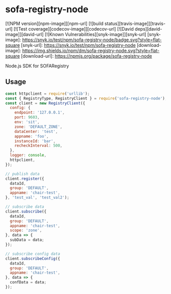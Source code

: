 # sofa-registry-node

[![NPM version][npm-image]][npm-url]
[![build status][travis-image]][travis-url]
[![Test coverage][codecov-image]][codecov-url]
[![David deps][david-image]][david-url]
[![Known Vulnerabilities][snyk-image]][snyk-url]
[snyk-image]: https://snyk.io/test/npm/sofa-registry-node/badge.svg?style=flat-square
[snyk-url]: https://snyk.io/test/npm/sofa-registry-node
[download-image]: https://img.shields.io/npm/dm/sofa-registry-node.svg?style=flat-square
[download-url]: https://npmjs.org/package/sofa-registry-node

Node.js SDK for SOFARegistry

## Usage
```js
const httpclient = require('urllib');
const { RegistryType, RegistryClient } = require('sofa-registry-node');
const client = new RegistryClient({
  config: {
    endpoint: '127.0.0.1',
    port: 9603,
    env: 'sit',
    zone: 'DEFAULT_ZONE',
    dataCenter: 'test',
    appname: 'foo',
    instanceId: 'bar',
    recheckInterval: 500,
  },
  logger: console,
  httpclient,
});

// publish data
client.register({
  dataId,
  group: 'DEFAULT',
  appname: 'chair-test',
}, 'test_val', 'test_val2');

// subscribe data
client.subscribe({
  dataId,
  group: 'DEFAULT',
  appname: 'chair-test',
  scope: 'zone',
}, data => {
  subData = data;
});

// subscribe config data
client.subscribeConfig({
  dataId,
  group: 'DEFAULT',
  appname: 'chair-test',
}, data => {
  confData = data;
});

```

